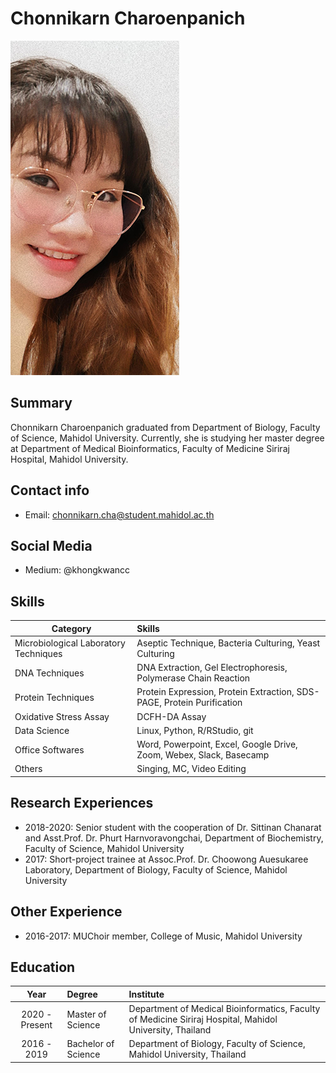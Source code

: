 # Chonnikarn Charoenpanich

![](chonnikarn.png)


## Summary
Chonnikarn Charoenpanich graduated from Department of Biology, Faculty of Science, Mahidol University. Currently, she is studying her master degree at Department of Medical Bioinformatics, Faculty of Medicine Siriraj Hospital, Mahidol University.


## Contact info
- Email: chonnikarn.cha@student.mahidol.ac.th


## Social Media 
- Medium: @khongkwancc


## Skills

| Category | Skills |
|----------|:----------|
| Microbiological Laboratory Techniques | Aseptic Technique, Bacteria Culturing, Yeast Culturing |
| DNA Techniques | DNA Extraction, Gel Electrophoresis, Polymerase Chain Reaction |
| Protein Techniques | Protein Expression, Protein Extraction, SDS-PAGE, Protein Purification |
| Oxidative Stress Assay | DCFH-DA Assay |
| Data Science | Linux, Python, R/RStudio, git |
| Office Softwares | Word, Powerpoint, Excel, Google Drive, Zoom, Webex, Slack, Basecamp|
| Others | Singing, MC, Video Editing |


## Research Experiences
- 2018-2020: Senior student with the cooperation of Dr. Sittinan Chanarat and Asst.Prof. Dr. Phurt Harnvoravongchai, Department of Biochemistry, Faculty of Science, Mahidol University
- 2017: Short-project trainee at Assoc.Prof. Dr. Choowong Auesukaree Laboratory, Department of Biology, Faculty of Science, Mahidol University


## Other Experience
- 2016-2017: MUChoir member, College of Music, Mahidol University


## Education

| Year | Degree | Institute |
|:---------:|:-----------|:-----------|
| 2020 - Present | Master of Science | Department of Medical Bioinformatics, Faculty of Medicine Siriraj Hospital, Mahidol University, Thailand |
|  2016 - 2019 | Bachelor of Science | Department of Biology, Faculty of Science, Mahidol University, Thailand  |
